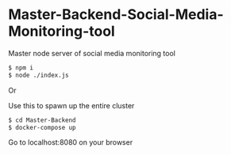 # Master-Backend-Social-Media-Monitoring-tool
Master node server of social media monitoring tool
```bash
$ npm i
$ node ./index.js
```
Or

Use this to spawn up the entire cluster
```bash
$ cd Master-Backend
$ docker-compose up
```
Go to localhost:8080 on your browser
